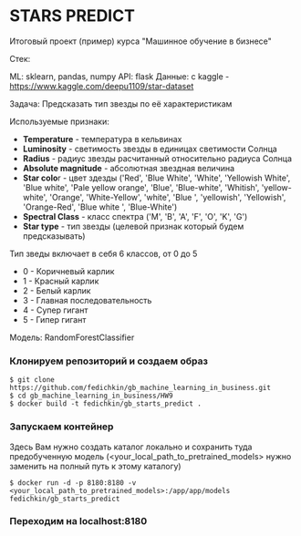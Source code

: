 # STARS PREDICT
Итоговый проект (пример) курса "Машинное обучение в бизнесе"

Стек:

ML: sklearn, pandas, numpy
API: flask
Данные: с kaggle - https://www.kaggle.com/deepu1109/star-dataset

Задача: Предсказать тип звезды по её характеристикам

Используемые признаки:

- **Temperature** - температура в кельвинах
- **Luminosity** - светимость звезды в единицах светимости Солнца
- **Radius** - радиус звезды расчитанный относительно радиуса Солнца
- **Absolute magnitude** - абсолютная звездная величина
- **Star colo**r - цвет здезды ('Red', 'Blue White', 'White', 'Yellowish White', 'Blue white',
       'Pale yellow orange', 'Blue', 'Blue-white', 'Whitish',
       'yellow-white', 'Orange', 'White-Yellow', 'white', 'Blue ',
       'yellowish', 'Yellowish', 'Orange-Red', 'Blue white ',
       'Blue-White')
- **Spectral Class** - класс спектра ('M', 'B', 'A', 'F', 'O', 'K', 'G')
- **Star type** - тип звезды (целевой признак который будем предсказывать)

Тип зведы включает в себя 6 классов, от 0 до 5

- 0 - Коричневый карлик
- 1 - Красный карлик
- 2 - Белый карлик
- 3 - Главная последовательность
- 4 - Супер гигант
- 5 - Гипер гигант

Модель: RandomForestClassifier

### Клонируем репозиторий и создаем образ
```
$ git clone https://github.com/fedichkin/gb_machine_learning_in_business.git
$ cd gb_machine_learning_in_business/HW9
$ docker build -t fedichkin/gb_starts_predict .
```

### Запускаем контейнер

Здесь Вам нужно создать каталог локально и сохранить туда предобученную модель (<your_local_path_to_pretrained_models> нужно заменить на полный путь к этому каталогу)
```
$ docker run -d -p 8180:8180 -v <your_local_path_to_pretrained_models>:/app/app/models fedichkin/gb_starts_predict
```

### Переходим на localhost:8180